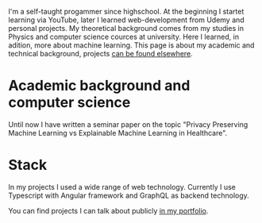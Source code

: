 <!--
.. title: My technical background
.. slug: techie
.. date: 2020-02-25 11:03:11 UTC+01:00
.. tags: 
.. category: 
.. link: 
.. description: 
.. type: text
-->

I'm a self-taught progammer since highschool. At the beginning I startet learning via YouTube, later I learned web-development from Udemy and personal projects. My theoretical background comes from my studies in Physics and computer science cources at university. Here I learned, in adition, more about machine learning. 
This page is about my academic and technical background, 
projects [can be found elsewhere](/founder).

# Academic background and computer science
Until now I have written a seminar paper on the topic "Privacy Preserving Machine Learning vs Explainable Machine Learning in Healthcare". 


# Stack
In my projects I used a wide range of web technology. Currently I use Typescript with Angular framework and GraphQL as backend technology.

You can find projects I can talk about publicly [in my portfolio](/founder).
